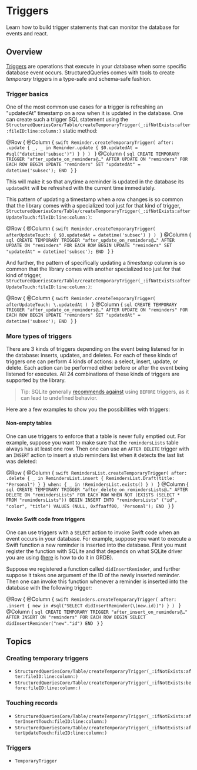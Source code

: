 # Triggers

Learn how to build trigger statements that can monitor the database for events and react.

## Overview

[Triggers](https://sqlite.org/lang_createtrigger.html) are operations that execute in your database
when some specific database event occurs. StructuredQueries comes with tools to create _temporary_
triggers in a type-safe and schema-safe fashion.

### Trigger basics

One of the most common use cases for a trigger is refreshing an "updatedAt" timestamp on a row when
it is updated in the database. One can create such a trigger SQL statement using the
``StructuredQueriesCore/Table/createTemporaryTrigger(_:ifNotExists:after:fileID:line:column:)``
static method:

@Row {
  @Column {
    ```swift
    Reminder.createTemporaryTrigger(
      after: .update { _, _ in
        Reminder.update {
          $0.updatedAt = #sql("datetime('subsec')")
        }
      }
    )
    ```
  }
  @Column {
    ```sql
    CREATE TEMPORARY TRIGGER "after_update_on_reminders@…"
    AFTER UPDATE ON "reminders"
    FOR EACH ROW
    BEGIN
      UPDATE "reminders"
      SET "updatedAt" = datetime('subsec');
    END
    ```
  }
}

This will make it so that anytime a reminder is updated in the database its `updatedAt` will be
refreshed with the current time immediately.

This pattern of updating a timestamp when a row changes is so common that the library comes with
a specialized tool just for that kind of trigger,
``StructuredQueriesCore/Table/createTemporaryTrigger(_:ifNotExists:afterUpdateTouch:fileID:line:column:)``:

@Row {
  @Column {
    ```swift
    Reminder.createTemporaryTrigger(
      afterUpdateTouch: {
        $0.updatedAt = datetime('subsec')
      }
    )
    ```
  }
  @Column {
    ```sql
    CREATE TEMPORARY TRIGGER "after_update_on_reminders@…"
    AFTER UPDATE ON "reminders"
    FOR EACH ROW
    BEGIN
      UPDATE "reminders"
      SET "updatedAt" = datetime('subsec');
    END
    ```
  }
}

And further, the pattern of specifically updating a _timestamp_ column is so common that the library
comes with another specialized too just for that kind of trigger,
``StructuredQueriesCore/Table/createTemporaryTrigger(_:ifNotExists:afterUpdateTouch:fileID:line:column:)``:


@Row {
  @Column {
    ```swift
    Reminder.createTemporaryTrigger(
      afterUpdateTouch: \.updatedAt
    )
    ```
  }
  @Column {
    ```sql
    CREATE TEMPORARY TRIGGER "after_update_on_reminders@…"
    AFTER UPDATE ON "reminders"
    FOR EACH ROW
    BEGIN
      UPDATE "reminders"
      SET "updatedAt" = datetime('subsec');
    END
    ```
  }
}

### More types of triggers

There are 3 kinds of triggers depending on the event being listened for in the database: inserts,
updates, and deletes. For each of these kinds of triggers one can perform 4 kinds of actions: a
select, insert, update, or delete. Each action can be performed either before or after the event
being listened for executes. All 24 combinations of these kinds of triggers are supported by the
library.

> Tip: SQLite generally
> [recommends against](https://sqlite.org/lang_createtrigger.html#cautions_on_the_use_of_before_triggers)
> using `BEFORE` triggers, as it can lead to undefined behavior.

Here are a few examples to show you the possibilities with triggers:

#### Non-empty tables

One can use triggers to enforce that a table is never fully emptied out. For example, suppose you
want to make sure that the `remindersLists` table always has at least one row. Then one can use an
`AFTER DELETE` trigger with an `INSERT` action to insert a stub reminders list when it detects the
last list was deleted:

@Row {
  @Column {
    ```swift
    RemindersList.createTemporaryTrigger(
      after: .delete { _ in
        RemindersList.insert {
          RemindersList.Draft(title: "Personal")
        }
      } when: { _ in
        !RemindersList.exists()
      }
    )
    ```
  }
  @Column {
    ```sql
    CREATE TEMPORARY TRIGGER "after_delete_on_remindersLists@…"
    AFTER DELETE ON "remindersLists"
    FOR EACH ROW WHEN NOT (EXISTS (SELECT * FROM "remindersLists"))
    BEGIN
      INSERT INTO "remindersLists"
      ("id", "color", "title")
      VALUES
      (NULL, 0xffaaff00, 'Personal');
    END
    ```
  }
}

#### Invoke Swift code from triggers

One can use triggers with a `SELECT` action to invoke Swift code when an event occurs in your
database. For example, suppose you want to execute a Swift function a new reminder is inserted
into the database. First you must register the function with SQLite and that depends on what
SQLite driver you are using ([here][grdb-add-function] is how to do it in GRDB).

Suppose we registered a function called `didInsertReminder`, and further suppose it takes one
argument of the ID of the newly inserted reminder. Then one can invoke this function whenever a
reminder is inserted into the database with the  following trigger:

[grdb-add-function]: https://swiftpackageindex.com/groue/grdb.swift/v7.5.0/documentation/grdb/database/add(function:)

@Row {
  @Column {
    ```swift
    Reminders.createTemporaryTrigger(
      after: .insert { new in
        #sql("SELECT didInsertReminder(\(new.id))")
      }
    )
    ```
  }
  @Column {
    ```sql
    CREATE TEMPORARY TRIGGER "after_insert_on_reminders@…"
    AFTER INSERT ON "reminders"
    FOR EACH ROW
    BEGIN
      SELECT didInsertReminder("new"."id")
    END
    ```
  }
}


## Topics

### Creating temporary triggers

- ``StructuredQueriesCore/Table/createTemporaryTrigger(_:ifNotExists:after:fileID:line:column:)``
- ``StructuredQueriesCore/Table/createTemporaryTrigger(_:ifNotExists:before:fileID:line:column:)``

### Touching records

- ``StructuredQueriesCore/Table/createTemporaryTrigger(_:ifNotExists:afterInsertTouch:fileID:line:column:)``
- ``StructuredQueriesCore/Table/createTemporaryTrigger(_:ifNotExists:afterUpdateTouch:fileID:line:column:)``

### Triggers

- ``TemporaryTrigger``
